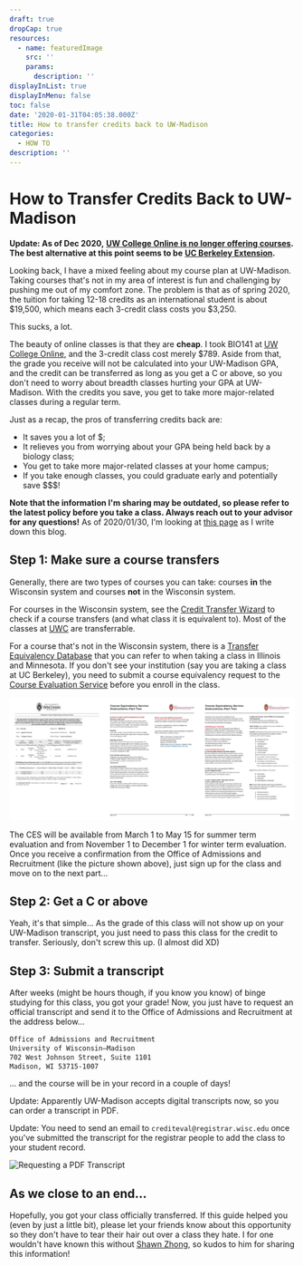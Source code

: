 ```yaml
---
draft: true
dropCap: true
resources:
  - name: featuredImage
    src: ''
    params:
      description: ''
displayInList: true
displayInMenu: false
toc: false
date: '2020-01-31T04:05:38.000Z'
title: How to transfer credits back to UW-Madison
categories:
  - HOW TO
description: ''
---
```


# How to Transfer Credits Back to UW-Madison

**Update: As of Dec 2020,** [**UW College Online is no longer offering courses**](https://online.uwc.edu/)**. The best alternative at this point seems to be** [**UC Berkeley Extension**](https://extension.berkeley.edu/)**.**

Looking back, I have a mixed feeling about my course plan at UW-Madison. Taking courses that's not in my area of interest is fun and challenging by pushing me out of my comfort zone. The problem is that as of spring 2020, the tuition for taking 12-18 credits as an international student is about $19,500, which means each 3-credit class costs you $3,250.

This sucks, a lot.

The beauty of online classes is that they are **cheap**. I took BIO141 at [UW College Online](https://online.uwc.edu/), and the 3-credit class cost merely $789. Aside from that, the grade you receive will not be calculated into your UW-Madison GPA, and the credit can be transferred as long as you get a C or above, so you don't need to worry about breadth classes hurting your GPA at UW-Madison. With the credits you save, you get to take more major-related classes during a regular term.

Just as a recap, the pros of transferring credits back are:

* It saves you a lot of $;
* It relieves you from worrying about your GPA being held back by a biology class;
* You get to take more major-related classes at your home campus;
* If you take enough classes, you could graduate early and potentially save $$$!

**Note that the information I'm sharing may be outdated, so please refer to the latest policy before you take a class. Always reach out to your advisor for any questions!** As of 2020/01/30, I'm looking at [this page](https://registrar.wisc.edu/transfer-your-credit-to-uw-madison/) as I write down this blog.

## Step 1: Make sure a course transfers

Generally, there are two types of courses you can take: courses **in** the Wisconsin system and courses **not** in the Wisconsin system.

For courses in the Wisconsin system, see the [Credit Transfer Wizard](https://www.wisconsin.edu/transfer/wizards/) to check if a course transfers \(and what class it is equivalent to\). Most of the classes at [UWC](https://online.uwc.edu/) are transferrable.

For a course that's not in the Wisconsin system, there is a [Transfer Equivalency Database](https://apps.admissions.wisc.edu/apply/transfer/ted/) that you can refer to when taking a class in Illinois and Minnesota. If you don't see your institution \(say you are taking a class at UC Berkeley\), you need to submit a course equivalency request to the [Course Evaluation Service](https://apps.admissions.wisc.edu/ces/ces_portal.php) before you enroll in the class.

![This is what the course evaluation form looks like](../../.gitbook/assets/20200130-1.jpg)

The CES will be available from March 1 to May 15 for summer term evaluation and from November 1 to December 1 for winter term evaluation. Once you receive a confirmation from the Office of Admissions and Recruitment \(like the picture shown above\), just sign up for the class and move on to the next part...

## Step 2: Get a C or above

Yeah, it's that simple... As the grade of this class will not show up on your UW-Madison transcript, you just need to pass this class for the credit to transfer. Seriously, don't screw this up. \(I almost did XD\)

## Step 3: Submit a transcript

After weeks \(might be hours though, if you know you know\) of binge studying for this class, you got your grade! Now, you just have to request an official transcript and send it to the Office of Admissions and Recruitment at the address below...

```text
Office of Admissions and Recruitment
University of Wisconsin–Madison
702 West Johnson Street, Suite 1101
Madison, WI 53715-1007
```

... and the course will be in your record in a couple of days!

Update: Apparently UW-Madison accepts digital transcripts now, so you can order a transcript in PDF.

Update: You need to send an email to `crediteval@registrar.wisc.edu` once you've submitted the transcript for the registrar people to add the class to your student record.

![Requesting a PDF Transcript](https://github.com/ruipeterpan/blog/blob/master/content/posts/images/20200130-2.jpg?raw=true)

## As we close to an end...

Hopefully, you got your class officially transferred. If this guide helped you \(even by just a little bit\), please let your friends know about this opportunity so they don't have to tear their hair out over a class they hate. I for one wouldn't have known this without [Shawn Zhong](https://shawnzhong.com/), so kudos to him for sharing this information!

